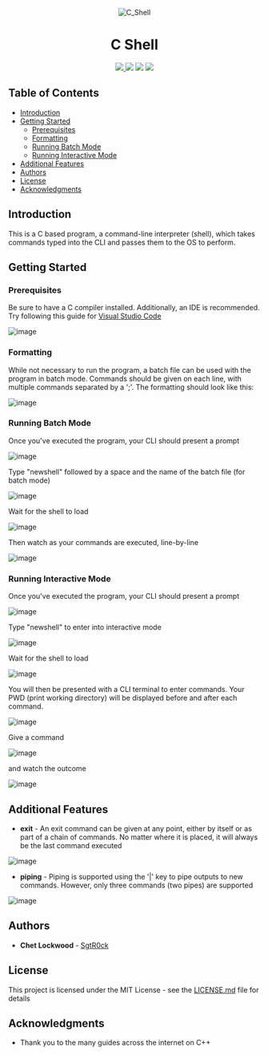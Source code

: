 <p align="center">
  <img alt="C_Shell" src="https://github.com/SgtR0ck/C_Shell/assets/8111664/e9c828ef-2ae7-435f-9cf0-be856ef51830"
</p>
<h1 align="center"> 
  C Shell 
</h1>

<p align="center">
  <a href="https://github.com/SgtR0ck/City_Simulator">
    <img src="https://img.shields.io/badge/version-1.0.0-green.svg?style=plastic">
  </a>
  <img src="https://img.shields.io/badge/language-C-%2300599C.svg?style=plastic&logo=C">
  <img src="https://img.shields.io/badge/code%20style-ANSI-orange.svg?style=plastic">
  <a href="https://github.com/SgtR0ck/City_Simulator/blob/main/LICENSE.md">
    <img src="https://img.shields.io/badge/license-MIT-green.svg?style=plastic">
  </a>
</p>

## Table of Contents
  - [Introduction](#introduction)
  - [Getting Started](#getting-started)
    - [Prerequisites](#prerequisites)
    - [Formatting](#formatting)
    - [Running Batch Mode](#running-batch-mode)
    - [Running Interactive Mode](#running-interactive-mode)
  - [Additional Features](#additional-features)
  - [Authors](#authors)
  - [License](#license)
  - [Acknowledgments](#acknowledgments)


## Introduction

This is a C based program, a command-line interpreter (shell), which takes commands typed into the CLI and passes them to the OS to perform.

## Getting Started

### Prerequisites

Be sure to have a C compiler installed. Additionally, an IDE is recommended.
Try following this guide for [Visual Studio Code](https://code.visualstudio.com/docs/languages/cpp)

![image](https://github.com/SgtR0ck/City_Simulator/assets/8111664/73855d8b-0999-4c9b-8434-73d49ee4a338)

### Formatting

While not necessary to run the program, a batch file can be used with the program in batch mode. Commands should be given on each line, with multiple commands separated by a ';'. The formatting should look like this:

![image](https://github.com/SgtR0ck/C_Shell/assets/8111664/57cdbc7b-f9e1-4c84-ba12-381da86191da)

### Running Batch Mode

Once you've executed the program, your CLI should present a prompt 

![image](https://github.com/SgtR0ck/C_Shell/assets/8111664/22bb578b-2dc9-4c7f-b501-6b068020fc1a)

Type "newshell" followed by a space and the name of the batch file (for batch mode)

![image](https://github.com/SgtR0ck/C_Shell/assets/8111664/e53964e0-ec48-44c0-a85b-d62cf54d597a)

Wait for the shell to load

![image](https://github.com/SgtR0ck/C_Shell/assets/8111664/28b9ccda-2988-4fd2-94d6-96f4fd74f7ba)

Then watch as your commands are executed, line-by-line

![image](https://github.com/SgtR0ck/C_Shell/assets/8111664/07ba3eb4-ce2e-476f-97bf-e0ad392a8f04)

### Running Interactive Mode

Once you've executed the program, your CLI should present a prompt 

![image](https://github.com/SgtR0ck/C_Shell/assets/8111664/22bb578b-2dc9-4c7f-b501-6b068020fc1a)

Type "newshell" to enter into interactive mode

![image](https://github.com/SgtR0ck/C_Shell/assets/8111664/5267297a-5a0c-4bea-9c6b-f2fd7986eacb)

Wait for the shell to load

![image](https://github.com/SgtR0ck/C_Shell/assets/8111664/28b9ccda-2988-4fd2-94d6-96f4fd74f7ba)

You will then be presented with a CLI terminal to enter commands. Your PWD (print working directory) will be displayed before and after each command.

![image](https://github.com/SgtR0ck/C_Shell/assets/8111664/55afb803-1ba9-4dc6-8c7e-04ff6953130a)

Give a command

![image](https://github.com/SgtR0ck/C_Shell/assets/8111664/8d271483-cdad-4dde-bdb0-7ef7b28ea1f2)

and watch the outcome

![image](https://github.com/SgtR0ck/C_Shell/assets/8111664/db6704e7-6c54-488f-90cc-7b071b4a5a34)

## Additional Features

* **exit** - An exit command can be given at any point, either by itself or as part of a chain of commands. No matter where it is placed, it will always be the last command executed

![image](https://github.com/SgtR0ck/C_Shell/assets/8111664/94ac9215-86f1-4a66-af5e-e096325fce37)

* **piping** - Piping is supported using the '|' key to pipe outputs to new commands. However, only three commands (two pipes) are supported

![image](https://github.com/SgtR0ck/C_Shell/assets/8111664/a4ebd695-a34c-4a8e-9b30-1d2fc562bbfb)

## Authors

* **Chet Lockwood** - [SgtR0ck](https://github.com/SgtR0ck)

## License

This project is licensed under the MIT License - see the [LICENSE.md](https://github.com/SgtR0ck/C_Shell/blob/main/LICENSE.md) file for details

## Acknowledgments

* Thank you to the many guides across the internet on C++
